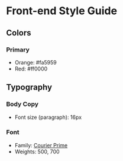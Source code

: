 # Front-end Style Guide


## Colors

### Primary

- Orange: #fa5959
- Red: 	#ff0000


## Typography

### Body Copy

- Font size (paragraph): 16px

### Font

- Family: [Courier Prime](https://fonts.google.com/specimen/Courier+Prime)
- Weights: 500, 700
